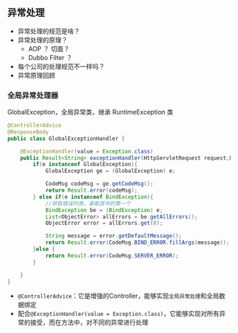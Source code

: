 ## 异常处理

- 异常处理的规范是啥？
- 异常处理的原理？
    - AOP ？ 切面？
    - Dubbo Filter ？
- 每个公司的处理规范不一样吗？
- 异常原理回顾

### 全局异常处理器

GlobalException，全局异常类，继承 RuntimeException 类

```java
@ControllerAdvice
@ResponseBody
public class GlobalExceptionHandler {

    @ExceptionHandler(value = Exception.class)
    public Result<String> exceptionHandler(HttpServletRequest request,Exception e){
        if(e instanceof GlobalException){
            GlobalException ge = (GlobalException) e;

            CodeMsg codeMsg = ge.getCodeMsg();
            return Result.error(codeMsg);
        } else if(e instanceof BindException){
            //获取错误列表，拿取其中的第一个
            BindException be = (BindException) e;
            List<ObjectError> allErrors = be.getAllErrors();
            ObjectError error = allErrors.get(0);

            String message = error.getDefaultMessage();
            return Result.error(CodeMsg.BIND_ERROR.fillArgs(message));
        }else {
            return Result.error(CodeMsg.SERVER_ERROR);
        }

    }
}
```

- `@ControllerAdvice`：它是增强的Controller，能够实现`全局异常处理`和全局数据绑定
- 配合`@ExceptionHandler(value = Exception.class)`，它能够实现对所有异常的接受，而在方法中，对不同的异常进行处理